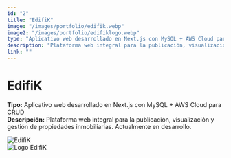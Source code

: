 ```yaml
---
id: "2"
title: "EdifiK"
image: "/images/portfolio/edifik.webp"
image2: "/images/portfolio/edifiklogo.webp"
type: "Aplicativo web desarrollado en Next.js con MySQL + AWS Cloud para CRUD"
description: "Plataforma web integral para la publicación, visualización y gestión de propiedades inmobiliarias. Actualmente en desarrollo."
link: ""
---
```


# EdifiK

**Tipo:** Aplicativo web desarrollado en Next.js con MySQL + AWS Cloud para CRUD  
**Descripción:** Plataforma web integral para la publicación, visualización y gestión de propiedades inmobiliarias. Actualmente en desarrollo.

![EdifiK](/images/portfolio/edifik.webp)  
![Logo EdifiK](/images/portfolio/edifiklogo.webp)

